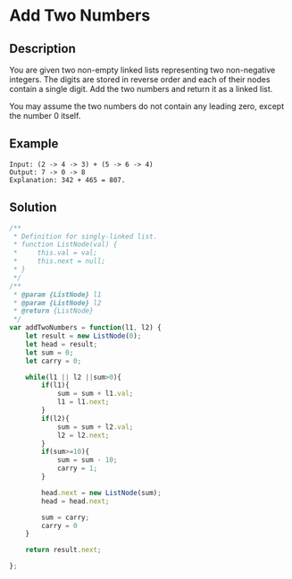 # Add Two Numbers

## Description

You are given two non-empty linked lists representing two non-negative integers. The digits are stored in reverse order and each of their nodes contain a single digit. Add the two numbers and return it as a linked list.

You may assume the two numbers do not contain any leading zero, except the number 0 itself.

## Example
```
Input: (2 -> 4 -> 3) + (5 -> 6 -> 4)
Output: 7 -> 0 -> 8
Explanation: 342 + 465 = 807.
```

## Solution
```javascript
/**
 * Definition for singly-linked list.
 * function ListNode(val) {
 *     this.val = val;
 *     this.next = null;
 * }
 */
/**
 * @param {ListNode} l1
 * @param {ListNode} l2
 * @return {ListNode}
 */
var addTwoNumbers = function(l1, l2) {
    let result = new ListNode(0);
    let head = result;
    let sum = 0;
    let carry = 0;

    while(l1 || l2 ||sum>0){
        if(l1){
            sum = sum + l1.val;
            l1 = l1.next;
        }
        if(l2){
            sum = sum + l2.val;
            l2 = l2.next;
        }
        if(sum>=10){
            sum = sum - 10;
            carry = 1;
        }

        head.next = new ListNode(sum);
        head = head.next;

        sum = carry;
        carry = 0
    }

    return result.next;

};
```